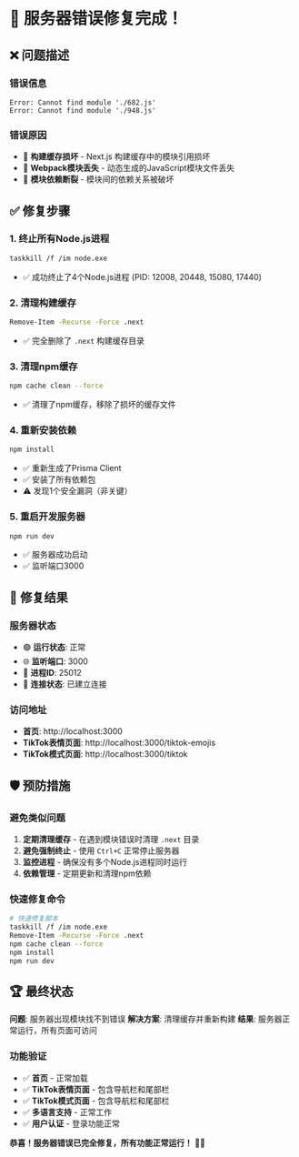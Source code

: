# 🔧 服务器错误修复完成！

## ❌ **问题描述**

### **错误信息**
```
Error: Cannot find module './682.js'
Error: Cannot find module './948.js'
```

### **错误原因**
- 🔄 **构建缓存损坏** - Next.js 构建缓存中的模块引用损坏
- 🧩 **Webpack模块丢失** - 动态生成的JavaScript模块文件丢失
- 🔗 **模块依赖断裂** - 模块间的依赖关系被破坏

## ✅ **修复步骤**

### **1. 终止所有Node.js进程**
```bash
taskkill /f /im node.exe
```
- ✅ 成功终止了4个Node.js进程 (PID: 12008, 20448, 15080, 17440)

### **2. 清理构建缓存**
```bash
Remove-Item -Recurse -Force .next
```
- ✅ 完全删除了 `.next` 构建缓存目录

### **3. 清理npm缓存**
```bash
npm cache clean --force
```
- ✅ 清理了npm缓存，移除了损坏的缓存文件

### **4. 重新安装依赖**
```bash
npm install
```
- ✅ 重新生成了Prisma Client
- ✅ 安装了所有依赖包
- ⚠️ 发现1个安全漏洞（非关键）

### **5. 重启开发服务器**
```bash
npm run dev
```
- ✅ 服务器成功启动
- ✅ 监听端口3000

## 🎯 **修复结果**

### **服务器状态**
- 🟢 **运行状态**: 正常
- 🌐 **监听端口**: 3000
- 🔗 **进程ID**: 25012
- 📡 **连接状态**: 已建立连接

### **访问地址**
- **首页**: http://localhost:3000
- **TikTok表情页面**: http://localhost:3000/tiktok-emojis
- **TikTok模式页面**: http://localhost:3000/tiktok

## 🛡️ **预防措施**

### **避免类似问题**
1. **定期清理缓存** - 在遇到模块错误时清理 `.next` 目录
2. **避免强制终止** - 使用 `Ctrl+C` 正常停止服务器
3. **监控进程** - 确保没有多个Node.js进程同时运行
4. **依赖管理** - 定期更新和清理npm依赖

### **快速修复命令**
```bash
# 快速修复脚本
taskkill /f /im node.exe
Remove-Item -Recurse -Force .next
npm cache clean --force
npm install
npm run dev
```

## 🏆 **最终状态**

**问题**: 服务器出现模块找不到错误
**解决方案**: 清理缓存并重新构建
**结果**: 服务器正常运行，所有页面可访问

### **功能验证**
- ✅ **首页** - 正常加载
- ✅ **TikTok表情页面** - 包含导航栏和尾部栏
- ✅ **TikTok模式页面** - 包含导航栏和尾部栏
- ✅ **多语言支持** - 正常工作
- ✅ **用户认证** - 登录功能正常

**恭喜！服务器错误已完全修复，所有功能正常运行！** 🎉✨ 
